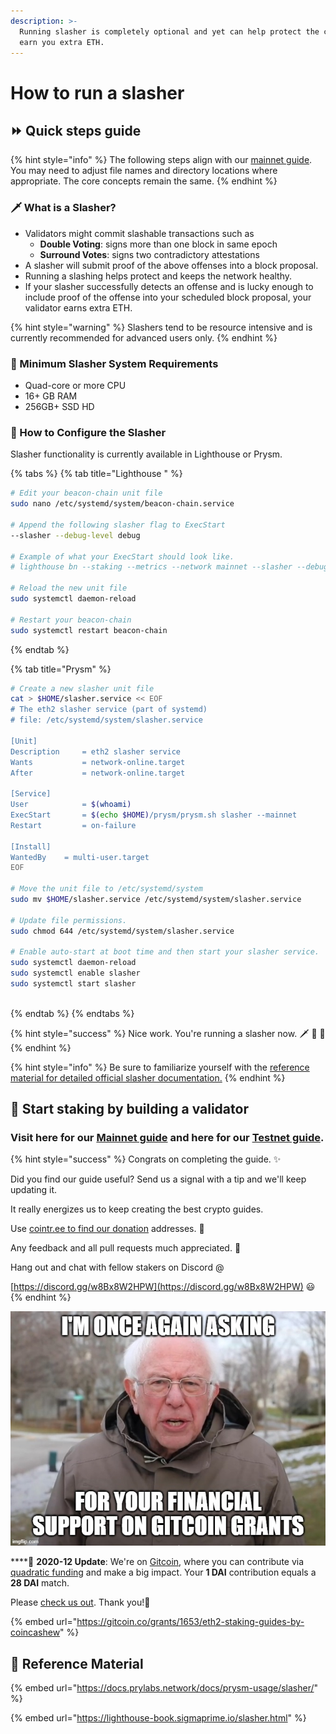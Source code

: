 ```yaml
---
description: >-
  Running slasher is completely optional and yet can help protect the chain and
  earn you extra ETH.
---
```


# How to run a slasher

## ⏩ Quick steps guide

{% hint style="info" %}
The following steps align with our [mainnet guide](./). You may need to adjust file names and directory locations where appropriate. The core concepts remain the same.
{% endhint %}

### 🗡 What is a Slasher?

* Validators might commit slashable transactions such as
  * **Double Voting**: signs more than one block in same epoch
  * **Surround Votes**: signs two contradictory attestations
* A slasher will submit proof of the above offenses into a block proposal.
* Running a slashing helps protect and keeps the network healthy.
* If your slasher successfully detects an offense and is lucky enough to include proof of the offense into your scheduled block proposal, your validator earns extra ETH.

{% hint style="warning" %}
Slashers tend to be resource intensive and is currently recommended for advanced users only.
{% endhint %}

### 🤖 Minimum Slasher System Requirements

* Quad-core or more CPU
* 16+ GB RAM
* 256GB+ SSD HD

### 🚧 How to Configure the Slasher

Slasher functionality is currently available in Lighthouse or Prysm.

{% tabs %}
{% tab title="Lighthouse " %}
```bash
# Edit your beacon-chain unit file
sudo nano /etc/systemd/system/beacon-chain.service

# Append the following slasher flag to ExecStart
--slasher --debug-level debug

# Example of what your ExecStart should look like.
# lighthouse bn --staking --metrics --network mainnet --slasher --debug-level debug

# Reload the new unit file
sudo systemctl daemon-reload

# Restart your beacon-chain
sudo systemctl restart beacon-chain

```
{% endtab %}

{% tab title="Prysm" %}
```bash
# Create a new slasher unit file
cat > $HOME/slasher.service << EOF 
# The eth2 slasher service (part of systemd)
# file: /etc/systemd/system/slasher.service 

[Unit]
Description     = eth2 slasher service
Wants           = network-online.target
After           = network-online.target 

[Service]
User            = $(whoami)
ExecStart       = $(echo $HOME)/prysm/prysm.sh slasher --mainnet
Restart         = on-failure

[Install]
WantedBy    = multi-user.target
EOF

# Move the unit file to /etc/systemd/system 
sudo mv $HOME/slasher.service /etc/systemd/system/slasher.service

# Update file permissions.
sudo chmod 644 /etc/systemd/system/slasher.service

# Enable auto-start at boot time and then start your slasher service.
sudo systemctl daemon-reload
sudo systemctl enable slasher
sudo systemctl start slasher
  
```
{% endtab %}
{% endtabs %}

{% hint style="success" %}
Nice work. You're running a slasher now. 🗡 🤖 🔪 
{% endhint %}

{% hint style="info" %}
Be sure to familiarize yourself with the [reference material for detailed official slasher documentation.](how-to-run-a-slasher.md#reference-material)
{% endhint %}

##  🤖 Start staking by building a validator <a id="start-staking-by-building-a-validator"></a>

### Visit here for our [Mainnet guide](https://www.coincashew.com/coins/overview-eth/guide-or-how-to-setup-a-validator-on-eth2-mainnet) and here for our [Testnet guide](https://www.coincashew.com/coins/overview-eth/guide-or-how-to-setup-a-validator-on-eth2-testnet). <a id="visit-here-for-our-mainnet-guide-and-here-for-our-testnet-guide"></a>

{% hint style="success" %}
Congrats on completing the guide. ✨

Did you find our guide useful? Send us a signal with a tip and we'll keep updating it.

It really energizes us to keep creating the best crypto guides.

Use [cointr.ee to find our donation](https://cointr.ee/coincashew) addresses. 🙏

Any feedback and all pull requests much appreciated. 🌛

Hang out and chat with fellow stakers on Discord @

​[https://discord.gg/w8Bx8W2HPW](https://discord.gg/w8Bx8W2HPW) 😃
{% endhint %}

![](../../../.gitbook/assets/gg.jpg)

\*\*\*\*🎊 **2020-12 Update**: We're on [Gitcoin](https://gitcoin.co/grants/1653/eth2-staking-guides-by-coincashew), where you can contribute via [quadratic funding](https://vitalik.ca/general/2019/12/07/quadratic.html) and make a big impact.  Your **1 DAI** contribution equals a **28 DAI** match. 

Please [check us out](https://gitcoin.co/grants/1653/eth2-staking-guides-by-coincashew). Thank you!🙏

{% embed url="https://gitcoin.co/grants/1653/eth2-staking-guides-by-coincashew" %}

## 🧩 Reference Material

{% embed url="https://docs.prylabs.network/docs/prysm-usage/slasher/" %}

{% embed url="https://lighthouse-book.sigmaprime.io/slasher.html" %}

